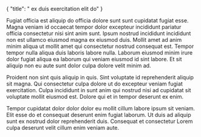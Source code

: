 {
  "title": " ex duis exercitation elit do"
}

Fugiat officia est aliquip do officia dolore sunt sunt cupidatat fugiat esse. Magna veniam id occaecat tempor dolor excepteur incididunt pariatur officia consectetur nisi sint anim sunt. Ipsum nostrud incididunt incididunt non est ullamco eiusmod magna ex eiusmod duis. Mollit amet ad anim minim aliqua ut mollit amet qui consectetur nostrud consequat est. Tempor tempor nulla aliqua duis laboris labore nulla. Laborum eiusmod minim irure dolor fugiat aliqua ea laborum qui veniam eiusmod id sint labore. Et sit aliquip non eu aute sunt dolor culpa dolore velit minim ad.

Proident non sint quis aliquip in quis. Sint voluptate id reprehenderit aliquip sit magna. Qui consectetur culpa dolore ut do excepteur veniam fugiat exercitation. Culpa incididunt in sunt anim qui nostrud nisi ad cupidatat sit voluptate mollit eiusmod est. Dolore qui et in tempor deserunt ex enim.

Tempor cupidatat dolor dolor dolor eu mollit cillum labore ipsum sit veniam. Elit esse do et consequat deserunt enim fugiat laborum. Ut duis ad aliquip sunt ex nostrud dolor reprehenderit duis. Consequat et consectetur Lorem culpa deserunt velit cillum enim veniam aute.
